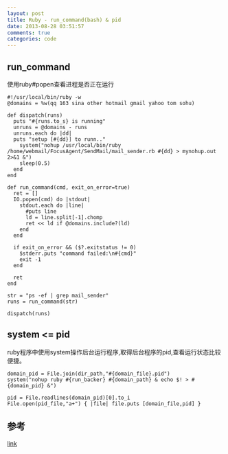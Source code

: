 ```yaml
---
layout: post
title: Ruby - run_command(bash) & pid
date: 2013-08-28 03:51:57
comments: true
categories: code
---
```

## run_command

使用ruby#popen查看进程是否正在运行

    #!/usr/local/bin/ruby -w
    @domains = %w(qq 163 sina other hotmail gmail yahoo tom sohu)
    
    def dispatch(runs)
      puts "#{runs.to_s} is running"
      unruns = @domains - runs
      unruns.each do |dd|
      puts "setup [#{dd}] to runn.."
        system("nohup /usr/local/bin/ruby /home/webmail/FocusAgent/SendMail/mail_sender.rb #{dd} > mynohup.out 2>&1 &")
        sleep(0.5)
      end
    end
    
    def run_command(cmd, exit_on_error=true)
      ret = []
      IO.popen(cmd) do |stdout|
        stdout.each do |line|
          #puts line
          ld = line.split[-1].chomp
          ret << ld if @domains.include?(ld)
        end
      end
    
      if exit_on_error && ($?.exitstatus != 0)
        $stderr.puts "command failed:\n#{cmd}"
        exit -1
      end
    
      ret
    end
    
    str = "ps -ef | grep mail_sender"
    runs = run_command(str)
    
    dispatch(runs)

## system <= pid

ruby程序中使用system操作后台运行程序,取得后台程序的pid,查看运行状态比较便捷。
 
    domain_pid = File.join(dir_path,"#{domain_file}.pid")
    system("nohup ruby #{run_backer} #{domain_path} & echo $! > #{domain_pid} &")
              
    pid = File.readlines(domain_pid)[0].to_i
    File.open(pid_file,"a+") { |file| file.puts [domain_file,pid] }

## 参考

[link](http://blog.csdn.net/liltos/article/details/4554202)
